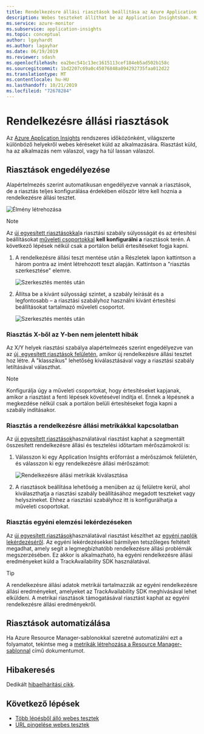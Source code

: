 ```yaml
---
title: Rendelkezésre állási riasztások beállítása az Azure Application Insightskal | Microsoft Docs
description: Webes teszteket állíthat be az Application Insightsban. Riasztásokat kaphat, ha egy webhely elérhetetlenné válik vagy lassan válaszol.
ms.service: azure-monitor
ms.subservice: application-insights
ms.topic: conceptual
author: lgayhardt
ms.author: lagayhar
ms.date: 06/19/2019
ms.reviewer: sdash
ms.openlocfilehash: ea2bec541c13ec1615113cef184eb5ad502b158c
ms.sourcegitcommit: 1bd2207c69a0c45076848a094292735faa012d22
ms.translationtype: MT
ms.contentlocale: hu-HU
ms.lasthandoff: 10/21/2019
ms.locfileid: "72678284"
---
```

# <a name="availability-alerts"></a>Rendelkezésre állási riasztások

Az [Azure Application Insights](../../azure-monitor/app/app-insights-overview.md) rendszeres időközönként, világszerte különböző helyekről webes kéréseket küld az alkalmazására. Riasztást küld, ha az alkalmazás nem válaszol, vagy ha túl lassan válaszol.

## <a name="enable-alerts"></a>Riasztások engedélyezése

Alapértelmezés szerint automatikusan engedélyezve vannak a riasztások, de a riasztás teljes konfigurálása érdekében először létre kell hoznia a rendelkezésre állási tesztet.

![Élmény létrehozása](./media/availability-alerts/create-test.png)

> [!NOTE]
>  Az [új egyesített riasztásokkal](https://docs.microsoft.com/azure/monitoring-and-diagnostics/monitoring-overview-unified-alerts)a riasztási szabály súlyosságát és az értesítési beállításokat [műveleti csoportokkal](https://docs.microsoft.com/azure/monitoring-and-diagnostics/monitoring-action-groups) **kell konfigurálni a** riasztások terén. A következő lépések nélkül csak a portálon belüli értesítéseket fogja kapni.

1. A rendelkezésre állási teszt mentése után a Részletek lapon kattintson a három pontra az imént létrehozott teszt alapján. Kattintson a "riasztás szerkesztése" elemre.

   ![Szerkesztés mentés után](./media/availability-alerts/edit-alert.png)

2. Állítsa be a kívánt súlyossági szintet, a szabály leírását és a legfontosabb – a riasztási szabályhoz használni kívánt értesítési beállításokat tartalmazó műveleti csoportot.

   ![Szerkesztés mentés után](./media/availability-alerts/set-action-group.png)

### <a name="alert-on-x-out-of-y-locations-reporting-failures"></a>Riasztás X-ből az Y-ben nem jelentett hibák

Az X/Y helyek riasztási szabálya alapértelmezés szerint engedélyezve van az [új, egyesített riasztások felületén](https://docs.microsoft.com/azure/monitoring-and-diagnostics/monitoring-overview-unified-alerts), amikor új rendelkezésre állási tesztet hoz létre. A "klasszikus" lehetőség kiválasztásával vagy a riasztási szabály letiltásával választhat.

> [!NOTE]
> Konfigurálja úgy a műveleti csoportokat, hogy értesítéseket kapjanak, amikor a riasztást a fenti lépések követésével indítja el. Ennek a lépésnek a megkezdése nélkül csak a portálon belüli értesítéseket fogja kapni a szabály indításakor.
>

### <a name="alert-on-availability-metrics"></a>Riasztás a rendelkezésre állási metrikákkal kapcsolatban

Az [új egyesített riasztások](https://docs.microsoft.com/azure/monitoring-and-diagnostics/monitoring-overview-unified-alerts)használatával riasztást kaphat a szegmentált összesített rendelkezésre állási és tesztelési időtartam mérőszámokról is:

1. Válasszon ki egy Application Insights erőforrást a mérőszámok felületén, és válasszon ki egy rendelkezésre állási mérőszámot:

    ![Rendelkezésre állási metrikák kiválasztása](./media/availability-alerts/select-metric.png)

2. A riasztások beállítása lehetőség a menüben az új felületre kerül, ahol kiválaszthatja a riasztási szabály beállításához megadott teszteket vagy helyszíneket. Ehhez a riasztási szabályhoz itt is konfigurálhatja a műveleti csoportokat.

### <a name="alert-on-custom-analytics-queries"></a>Riasztás egyéni elemzési lekérdezéseken

Az [új egyesített riasztások](https://docs.microsoft.com/azure/monitoring-and-diagnostics/monitoring-overview-unified-alerts)használatával riasztást készíthet az [egyéni naplók lekérdezéséről](https://docs.microsoft.com/azure/monitoring-and-diagnostics/monitor-alerts-unified-log). Az egyéni lekérdezésekkel bármilyen tetszőleges feltételt megadhat, amely segít a legmegbízhatóbb rendelkezésre állási problémák megszerzésében. Ez akkor is alkalmazható, ha egyéni rendelkezésre állási eredményeket küld a TrackAvailability SDK használatával.

> [!Tip]
> A rendelkezésre állási adatok metrikái tartalmazzák az egyéni rendelkezésre állási eredményeket, amelyeket az TrackAvailability SDK meghívásával lehet elküldeni. A metrikai riasztások támogatásával riasztást kaphat az egyéni rendelkezésre állási eredményekről.
>

## <a name="automate-alerts"></a>Riasztások automatizálása

Ha Azure Resource Manager-sablonokkal szeretné automatizálni ezt a folyamatot, tekintse meg a [metrikák létrehozása a Resource Manager-sablonnal](../../azure-monitor/platform/alerts-metric-create-templates.md#template-for-a-availability-test-along-with-availability-test-alert) című dokumentumot.

## <a name="troubleshooting"></a>Hibakeresés

Dedikált [hibaelhárítási cikk](troubleshoot-availability.md).

## <a name="next-steps"></a>Következő lépések

* [Több lépésből álló webes tesztek](availability-multistep.md)
* [URL pingelése webes tesztek](monitor-web-app-availability.md)
